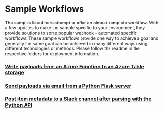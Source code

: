 # Sample Workflows
The samples listed here attempt to offer an almost complete workflow. With a few updates to make the sample specific to your environment, they provide solutions to some popular webhook - automated specific workflows. These sample workflows provide one way to achieve a goal and generally the same goal can be achieved in many different ways using different technologies or methods. Please follow the readme in the respective folders for deployment information.


### [Write payloads from an Azure Function to an Azure Table storage](/azure-write-table)


### [Send payloads via email from a Python Flask server](/python-email)


### [Post item metadata to a Slack channel after parsing with the Python API](/slack)
